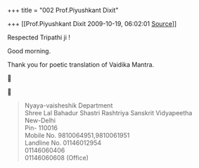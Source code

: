 +++
title = "002 Prof.Piyushkant Dixit"

+++
[[Prof.Piyushkant Dixit	2009-10-19, 06:02:01 [Source](https://groups.google.com/g/bvparishat/c/-VCmDg3nQDg)]]



Respected Tripathi ji !

Good morning.



Thank you for poetic translation of Vaidika Mantra.

  






> Nyaya-vaisheshik Department  
> Shree Lal Bahadur Shastri Rashtriya Sanskrit Vidyapeetha  
> New-Delhi  
> Pin- 110016  
> Mobile No. 9810064951,9810061951  
> Landline No. 01146012954  
>  01146060406  
>  01146060608 (Office)  

